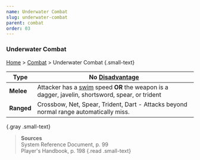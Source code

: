 ```yaml
---
name: Underwater Combat
slug: underwater-combat
parent: combat
order: 03
---
```

### Underwater Combat
[Home](dm-operations-center) > [Combat](combat) > Underwater Combat {.small-text}


| Type | No [Disadvantage](advantage-and-disadvantage) |
|-|-|
| **Melee**  | Attacker has a [swim](swim) speed **OR** the weapon is a dagger, javelin, shortsword, spear, or trident |
| **Ranged** | Crossbow, Net, Spear, Trident, Dart - Attacks beyond normal range automatically miss.|
{.gray .small-text} 

> **Sources** <br/>
> System Reference Document, p. 99<br/>
> Player's Handbook, p. 198
{.read .small-text}